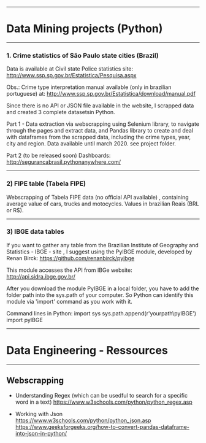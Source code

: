 
-----------------------------------------------------------------------------------------------------------------
# Data  Mining projects  (Python)
-----------------------------------------------------------------------------------------------------------------

### 1. Crime statistics of São Paulo state cities (Brazil)

Data is available at Civil state Police statistics site:  http://www.ssp.sp.gov.br/Estatistica/Pesquisa.aspx   

Obs.: Crime type interpretation manual available (only in brazilian  portuguese) at: http://www.ssp.sp.gov.br/Estatistica/download/manual.pdf

Since there is no API or JSON file available in the website, I scrapped data and created 3 complete datasetsin Python.

Part 1 - Data extraction via webscrapping  using Selenium library, to navigate through the pages and extract data, and Pandas library to create and deal with dataframes from the scrapped data, including the crime types, year, city and region.
 Data available until march 2020. see project folder. 
 
Part 2 (to be released soon) 
Dashboards:  http://segurancabrasil.pythonanywhere.com/

-----------------------------------------------------------------------------
### 2) FIPE table (Tabela FIPE)   

Webscrapping of Tabela FIPE data (no official  API available) , containing  average value of cars, trucks and motocycles. Values in brazilian Reais (BRL or R$).


-----------------------------------------------------------------------------
### 3) IBGE data tables   


If you want to gather any table from the Brazilian Institute of Geography and Statistics - IBGE - site , I suggest using the PyIBGE module, developed by Renan Birck: https://github.com/renanbirck/pyibge

This module accesses the API from IBGe website:  http://api.sidra.ibge.gov.br/ 

After you download the module PyIBGE in a local folder, you have to add the folder path into the sys.path of your computer. So Python can identify this module via 'import' command as you work with it.

Command lines in Python:
      import sys
      sys.path.append(r'yourpath\pyIBGE')
      import pyIBGE

-----------------------------------------------------------------------------------------------------------------
# Data Engineering  -  Ressources
-----------------------------------------------------------------------------------------------------------------
## Webscrapping

- Understanding Regex (which can be usedful to search for a specific word in a text)
https://www.w3schools.com/python/python_regex.asp

- Working with Json
https://www.w3schools.com/python/python_json.asp
https://www.geeksforgeeks.org/how-to-convert-pandas-dataframe-into-json-in-python/

